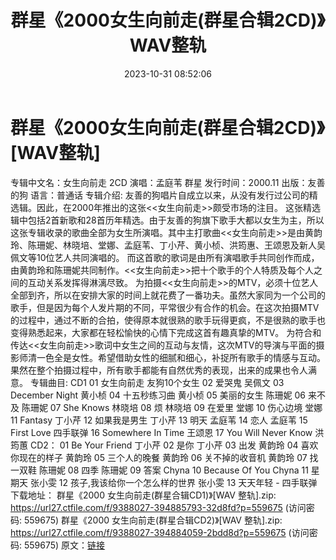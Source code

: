 ﻿---
title: 群星《2000女生向前走(群星合辑2CD)》WAV整轨
date: 2023-10-31 08:52:06
categories: WAV车载音乐、镜像
tags: 华语中文
---
# 群星《2000女生向前走(群星合辑2CD)》[WAV整轨]

专辑中文名：女生向前走 2CD
演唱：孟庭苇 群星
发行时间：2000.11
出版：友善的狗
语言：普通话
专辑介绍:
友善的狗唱片自成立以来，从没有发行过公司的精选辑。因此，在2000年推出的这张<<女生向前走>>颇受市场的注目。
这张精选辑中包括2首新歌和28首历年精选。由于友善的狗旗下歌手大都以女生为主，所以这张专辑收录的歌曲全部为女生所演唱。其中主打歌曲<<女生向前走>>是由黄韵玲、陈珊妮、林晓培、堂娜、孟庭苇、丁小芹、黄小桢、洪筠惠、王颂恩及新人吴佩文等10位艺人共同演唱的。
而这首歌的歌词是由所有演唱歌手共同创作而成，由黄韵玲和陈珊妮共同制作。<<女生向前走>>把十个歌手的个人特质及每个人之间的互动关系发挥得淋漓尽致。
为拍摄<<女生向前走>>的MTV，必须十位艺人全部到齐，所以在安排大家的时间上就花费了一番功夫。虽然大家同为一个公司的歌手，但是因为每个人发片期的不同，平常很少有合作的机会。在这次拍摄MTV的过程中，通过不断的合拍，使得原本就很熟的歌手玩得更疯，不是很熟的歌手也变得熟悉起来，大家都在轻松愉快的心情下完成这首有趣真挚的MTV。
为符合和传达<<女生向前走>>歌词中女生之间的互动与友情，这次MTV的导演与平面的摄影师清一色全是女性。希望借助女性的细腻和细心，补捉所有歌手的情感与互动。果然在整个拍摄过程中，所有歌手都能有自然优秀的表现，出来的成果也令人满意。
专辑曲目:
CD1
01 女生向前走 友狗10个女生
02 爱哭鬼 吴佩文
03 December Night 黄小桢
04 十五秒练习曲 黄小桢
05 美丽的女生 陈珊妮
06 来不及 陈珊妮
07 She Knows 林晓培
08 烦 林晓培
09 在爱里 堂娜
10 伤心边境 堂娜
11 Fantasy 丁小芹
12 如果我是男生 丁小芹
13 明天 孟庭苇
14 恋人 孟庭苇
15 First Love 四手联弹
16 Somewhere In Time 王颂恩
17 You Will Never Know 洪筠蕙
CD2：
01 Be Your Friend 丁小芹
02 是你 丁小芹
03 出发 黄韵玲
04 喜欢你现在的样子 黄韵玲
05 三个人的晚餐 黄韵玲
06 关不掉的收音机 黄韵玲
07 找一双鞋 陈珊妮
08 四季 陈珊妮
09 答案 Chyna
10 Because Of You Chyna
11 星期天 张小雯
12 孩子,我该给你一个怎么样的世界 张小雯
13 天天年轻 - 四手联弹
下载地址：
群星《2000 女生向前走(群星合辑CD1)》[WAV 整轨].zip: https://url27.ctfile.com/f/9388027-394885793-32d8fd?p=559675
(访问密码: 559675)
群星《2000 女生向前走(群星合辑CD2)》[WAV 整轨].zip: https://url27.ctfile.com/f/9388027-394884059-2bdd8d?p=559675
(访问密码: 559675)
原文：[链接](https://blog.sina.com.cn/s/blog_1647c7e76010313om.html)